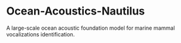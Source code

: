 # Ocean-Acoustics-Nautilus
A large-scale ocean acoustic foundation model for marine mammal vocalizations identification.
